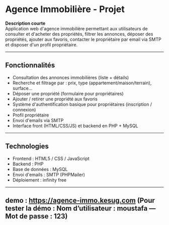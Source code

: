 # Agence Immobilière - Projet

**Description courte**  
Application web d'agence immobilière permettant aux utilisateurs de consulter et d'acheter des propriétés, filtrer les annonces, déposer des propriétés, ajouter aux favoris, contacter le propriétaire par email via SMTP et disposer d'un profil propriétaire.

---

## Fonctionnalités

- Consultation des annonces immobilières (liste + détails)
- Recherche et filtrage par : prix, type (appartement/maison/terrain), surface...
- Déposer une propriété (formulaire pour propriétaires)
- Ajouter / retirer une propriété aux favoris
- Système d'authentification basique pour propriétaires (inscription / connexion)
- Profil propriétaire 
- Envoi d'emails via SMTP
- Interface front (HTML/CSS/JS) et backend en PHP + MySQL

---

## Technologies

- Frontend : HTML5 / CSS / JavaScript 
- Backend : PHP 
- Base de données : MySQL
- Envoi d'emails : SMTP (PHPMailer)
- Déploiement : infinity free

---
## demo : https://agence-immo.kesug.com (Pour tester la démo : Nom d’utilisateur : moustafa — Mot de passe : 123)



